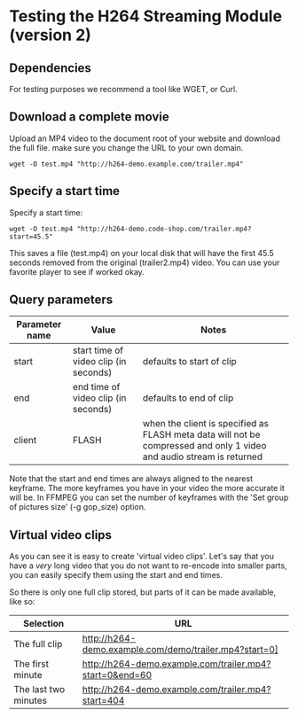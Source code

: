 # Testing the H264 Streaming Module (version 2)

## Dependencies 

For testing purposes we recommend a tool like WGET, or Curl.

## Download a complete movie 

Upload an MP4 video to the document root of your website and download the full
file. make sure you change the URL to your own domain.

```
wget -O test.mp4 "http://h264-demo.example.com/trailer.mp4"
```

## Specify a start time 

Specify a start time:

```
wget -O test.mp4 "http://h264-demo.code-shop.com/trailer.mp4?start=45.5"
```

This saves a file (test.mp4) on your local disk that will have the first 45.5
seconds removed from the original (trailer2.mp4) video. You can use your
favorite player to see if worked okay.

## Query parameters

| Parameter name | Value | Notes | 
| --- | --- | --- |
| start | start time of video clip (in seconds) | defaults to start of clip |
| end | end time of video clip (in seconds) | defaults to end of clip |
| client | FLASH | when the client is specified as FLASH meta data will not be compressed and only 1 video and audio stream is returned |

Note that the start and end times are always aligned to the nearest keyframe.
The more keyframes you have in your video the more accurate it will be. In
FFMPEG you can set the number of keyframes with the 'Set group of pictures size'
(-g gop_size) option.

## Virtual video clips 

As you can see it is easy to create 'virtual video clips'. Let's say that you
have a *very* long video that you do not want to re-encode into smaller parts,
you can easily specify them using the start and end times.

So there is only one full clip stored, but parts of it can be made available,
like so:

| Selection | URL |
| --- | --- |
| The full clip | http://h264-demo.example.com/demo/trailer.mp4?start=0] |
| The first minute | http://h264-demo.example.com/trailer.mp4?start=0&end=60 |
| The last two minutes | http://h264-demo.example.com/trailer.mp4?start=404 |

